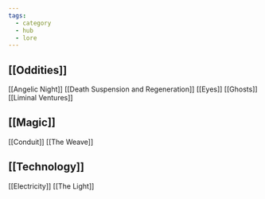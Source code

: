 ```yaml
---
tags:
  - category
  - hub
  - lore
---
```

## [[Oddities]]
[[Angelic Night]]
[[Death Suspension and Regeneration]]
[[Eyes]]
[[Ghosts]]
[[Liminal Ventures]]
## [[Magic]]
[[Conduit]]
[[The Weave]]
## [[Technology]]
[[Electricity]]
[[The Light]]


